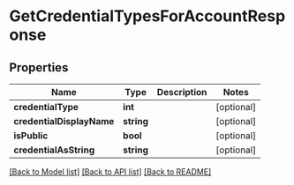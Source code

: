 # GetCredentialTypesForAccountResponse

## Properties
Name | Type | Description | Notes
------------ | ------------- | ------------- | -------------
**credentialType** | **int** |  | [optional] 
**credentialDisplayName** | **string** |  | [optional] 
**isPublic** | **bool** |  | [optional] 
**credentialAsString** | **string** |  | [optional] 

[[Back to Model list]](../README.md#documentation-for-models) [[Back to API list]](../README.md#documentation-for-api-endpoints) [[Back to README]](../README.md)


